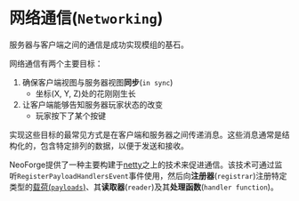 ﻿# **网络通信**(`Networking`)

服务器与客户端之间的通信是成功实现模组的基石。

网络通信有两个主要目标：

1. 确保客户端视图与服务器视图**同步**(`in sync`)
    - 坐标(X, Y, Z)处的花刚刚生长
2. 让客户端能够告知服务器玩家状态的改变
    - 玩家按下了某个按键

实现这些目标的最常见方式是在客户端和服务器之间传递消息。这些消息通常是结构化的，包含特定排列的数据，以便于发送和接收。

NeoForge提供了一种主要构建于[netty]之上的技术来促进通信。该技术可通过监听`RegisterPayloadHandlersEvent`事件使用，然后向**注册器**(`registrar`)注册特定类型的[载荷(`payloads`)][payloads]、其**读取器**(`reader`)及其**处理函数**(`handler function`)。

[netty]: https://netty.io "Netty 官网"
[payloads]: payload.md "注册自定义载荷"
